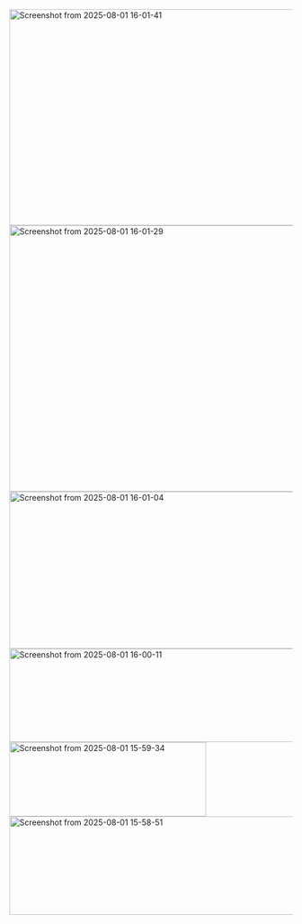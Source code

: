 <img width="556" height="384" alt="Screenshot from 2025-08-01 16-01-41" src="https://github.com/user-attachments/assets/5b4a6f6e-be9d-4f3e-b78f-d5a959249113" />
<img width="556" height="473" alt="Screenshot from 2025-08-01 16-01-29" src="https://github.com/user-attachments/assets/54a1829e-afd1-47ca-9fa1-2b87ef028f26" />
<img width="508" height="279" alt="Screenshot from 2025-08-01 16-01-04" src="https://github.com/user-attachments/assets/584a6567-5632-4c37-b599-f47a95dc0f5c" />
<img width="740" height="166" alt="Screenshot from 2025-08-01 16-00-11" src="https://github.com/user-attachments/assets/3b7e8e86-7906-41d3-83eb-abc9937e3470" />
<img width="350" height="132" alt="Screenshot from 2025-08-01 15-59-34" src="https://github.com/user-attachments/assets/5fde198b-a4b6-4038-8bd8-8387e412a9e8" />
<img width="593" height="175" alt="Screenshot from 2025-08-01 15-58-51" src="https://github.com/user-attachments/assets/f49220be-33f1-4a89-adcd-492f64705dc5" />
